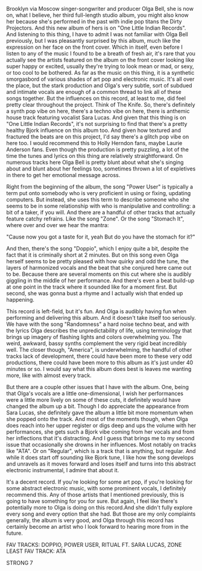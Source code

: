 Brooklyn via Moscow singer-songwriter and producer Olga Bell, she is now on, what I believe, her third full-length studio album, you might also know her because she's performed in the past with indie pop titans the Dirty Projectors. And this new album of hers is on "One Little Indian Records". And listening to this thing, I have to admit I was not familiar with Olga Bell previously, but I was pleasantly surprised by this album, much like the expression on her face on the front cover. Which in itself, even before I listen to any of the music I found to be a breath of fresh air, it's rare that you actually see the artists featured on the album on the front cover looking like super happy or excited, usually they're trying to look mean or mad, or sexy, or too cool to be bothered. As far as the music on this thing, it is a synthetic smorgasbord of various shades of art pop and electronic music. It's all over the place, but the stark production and Olga's very subtle, sort of subdued and intimate vocals are enough of a common thread to link all of these songs together. But the influences on this record, at least to me, did feel pretty clear throughout the project. Think of The Knife. So, there's definitely a synth pop vibe on here, there's a techno vibe on here, there is anthemic house track featuring vocalist Sara Lucas. And given that this thing is on "One Little Indian Records", it's not surprising to find that there's a pretty healthy Bjork influence on this album too. And given how textured and fractured the beats are on this project, I'd say there's a glitch pop vibe on here too. I would recommend this to Holly Herndon fans, maybe Laurie Anderson fans. Even though the production is pretty puzzling, a lot of the time the tunes and lyrics on this thing are relatively straightforward. On numerous tracks here Olga Bell is pretty blunt about what she's singing about and blunt about her feelings too, sometimes thrown a lot of expletives in there to get her emotional message across.

Right from the beginning of the album, the song "Power User" is typically a term put onto somebody who is very proficient in using or fixing, updating computers. But instead, she uses this term to describe someone who she seems to be in some relationship with who is manipulative and controlling: a bit of a taker, if you will. And there are a handful of other tracks that actually feature catchy refrains. Like the song "Zone". Or the song "Stomach It", where over and over we hear the mantra:

"Cause now you got a taste for it, yeah
But do you have the stomach for it?"

And then, there's the song "Doppio", which I enjoy quite a bit, despite the fact that it is criminally short at 2 minutes. But on this song even Olga herself seems to be pretty pleased with how quirky and odd the tune, the layers of harmonized vocals and the beat that she conjured here came out to be. Because there are several moments on this cut where she is audibly giggling in the middle of her performance. And there's even a beat build-up at one point in the track where it sounded like for a moment first. But second, she was gonna bust a rhyme and I actually wish that ended up happening.

This record is left-field, but it's fun. And Olga is audibly having fun when performing and delivering this album. And it doesn't take itself too seriously. We have with the song "Randomness" a hard noise techno beat, and with the lyrics Olga describes the unpredictability of life, using terminology that brings up imagery of flashing lights and colors overwhelming you. The weird, awkward, bassy synths complement the very rigid beat incredibly well. The closer though, "America", is underwhelming, the handful of other tracks lack of development, there could have been more to these very odd productions, there could have been more to this album as it's just under 40 minutes or so. I would say what this album does best is leaves me wanting more, like with almost every track.

But there are a couple other issues that I have with the album. One, being that Olga's vocals are a little one-dimensional, I wish her performances were a little more lively on some of these cuts, it definitely would have changed the album up a bit. Though I do appreciate the appearance from Sara Lucas, she definitely gave the album a little bit more momentum when she popped onto the track. And most of the moments though, when Olga does reach into her upper register or digs deep and ups the volume with her performances, she gets such a Bjork vibe coming from her vocals and from her inflections that it's distracting. And I guess that brings me to my second issue that occasionally she drowns in her influences. Most notably on tracks like "ATA". Or on "Regular", which is a track that is anything, but regular. And while it does start off sounding like Bjork tune, I like how the song develops and unravels as it moves forward and loses itself and turns into this abstract electronic instrumental, I admire that about it.

It's a decent record. If you're looking for some art pop, if you're looking for some abstract electronic music, with some prominent vocals, I definitely recommend this. Any of those artists that I mentioned previously, this is going to have something for you for sure. But again, I feel like there's potentially more to Olga is doing on this record.And she didn't fully explore every song and every option that she had. But those are my only complaints generally, the album is very good, and Olga through this record has certainly become an artist who I look forward to hearing more from in the future.

FAV TRACKS: DOPPIO, POWER USER, RITUAL FT. SARA LUCAS, ZONE
LEAST FAV TRACK: ATA

STRONG 7
